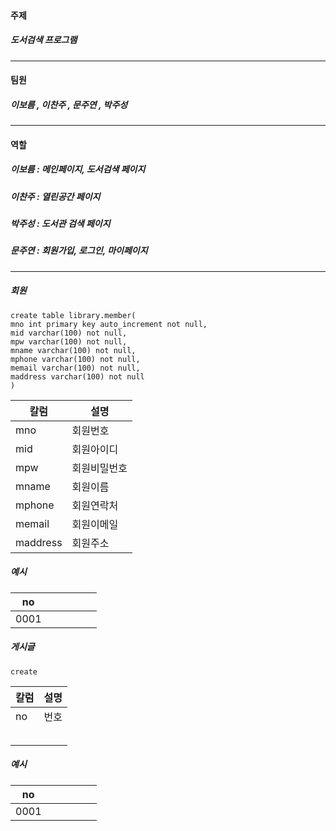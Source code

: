 #### 주제
 ##### 도서검색 프로그램

***

#### 팀원
 ##### 이보름 , 이찬주 , 문주연 , 박주성

***

#### 역할
 ##### 이보름 : 메인페이지, 도서검색 페이지
 ##### 이찬주 : 열린공간 페이지
 ##### 박주성 : 도서관 검색 페이지
 ##### 문주연 : 회원가입, 로그인, 마이페이지

***

##### 회원
```
create table library.member(
mno int primary key auto_increment not null,
mid varchar(100) not null,
mpw varchar(100) not null,
mname varchar(100) not null,
mphone varchar(100) not null,
memail varchar(100) not null,
maddress varchar(100) not null
)
```

|칼럼|설명|
|----|----|
|mno|회원번호|
|mid|회원아이디|
|mpw|회원비밀번호|
|mname|회원이름|
|mphone|회원연락처|
|memail|회원이메일|
|maddress|회원주소|

##### 예시
|no| | | | | |
|----|----|----|----|----|----|
|0001| | | | | |

##### 게시글
```
create 
```
|칼럼|설명|
|----|----|
|no|번호|
|||
|||
|||
|||
|||

##### 예시
|no||||||
|----|----|----|----|----|----|
|0001||||||

